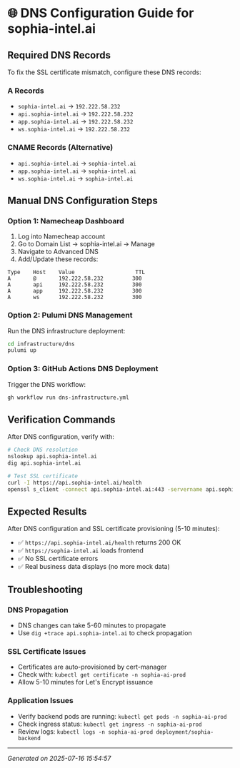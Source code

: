 # 🌐 DNS Configuration Guide for sophia-intel.ai

## Required DNS Records

To fix the SSL certificate mismatch, configure these DNS records:

### A Records
- `sophia-intel.ai` → `192.222.58.232`
- `api.sophia-intel.ai` → `192.222.58.232`
- `app.sophia-intel.ai` → `192.222.58.232`
- `ws.sophia-intel.ai` → `192.222.58.232`

### CNAME Records (Alternative)
- `api.sophia-intel.ai` → `sophia-intel.ai`
- `app.sophia-intel.ai` → `sophia-intel.ai`
- `ws.sophia-intel.ai` → `sophia-intel.ai`

## Manual DNS Configuration Steps

### Option 1: Namecheap Dashboard
1. Log into Namecheap account
2. Go to Domain List → sophia-intel.ai → Manage
3. Navigate to Advanced DNS
4. Add/Update these records:

```
Type    Host    Value                   TTL
A       @       192.222.58.232         300
A       api     192.222.58.232         300
A       app     192.222.58.232         300
A       ws      192.222.58.232         300
```

### Option 2: Pulumi DNS Management
Run the DNS infrastructure deployment:

```bash
cd infrastructure/dns
pulumi up
```

### Option 3: GitHub Actions DNS Deployment
Trigger the DNS workflow:

```bash
gh workflow run dns-infrastructure.yml
```

## Verification Commands

After DNS configuration, verify with:

```bash
# Check DNS resolution
nslookup api.sophia-intel.ai
dig api.sophia-intel.ai

# Test SSL certificate
curl -I https://api.sophia-intel.ai/health
openssl s_client -connect api.sophia-intel.ai:443 -servername api.sophia-intel.ai
```

## Expected Results

After DNS configuration and SSL certificate provisioning (5-10 minutes):

- ✅ `https://api.sophia-intel.ai/health` returns 200 OK
- ✅ `https://sophia-intel.ai` loads frontend  
- ✅ No SSL certificate errors
- ✅ Real business data displays (no more mock data)

## Troubleshooting

### DNS Propagation
- DNS changes can take 5-60 minutes to propagate
- Use `dig +trace api.sophia-intel.ai` to check propagation

### SSL Certificate Issues  
- Certificates are auto-provisioned by cert-manager
- Check with: `kubectl get certificate -n sophia-ai-prod`
- Allow 5-10 minutes for Let's Encrypt issuance

### Application Issues
- Verify backend pods are running: `kubectl get pods -n sophia-ai-prod`
- Check ingress status: `kubectl get ingress -n sophia-ai-prod`
- Review logs: `kubectl logs -n sophia-ai-prod deployment/sophia-backend`

---
*Generated on 2025-07-16 15:54:57*
